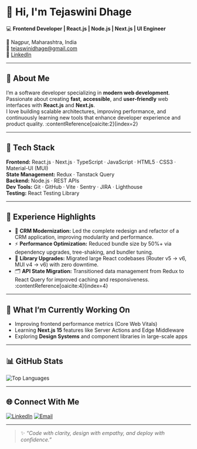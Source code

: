 # 👋 Hi, I'm Tejaswini Dhage

💻 **Frontend Developer | React.js | Node.js | Next.js | UI Engineer**

📍 Nagpur, Maharashtra, India  
📧 [tejaswinidhage@gmail.com](mailto:tejaswinidhage@gmail.com)  
🔗 [LinkedIn](https://www.linkedin.com/in/tejaswini-dhage)

---

## 🚀 About Me

I’m a software developer specializing in **modern web development**.  
Passionate about creating **fast**, **accessible**, and **user-friendly** web interfaces with **React.js** and **Next.js**.  
I love building scalable architectures, improving performance, and continuously learning new tools that enhance developer experience and product quality. :contentReference[oaicite:2]{index=2}

---

## 🧠 Tech Stack

**Frontend:** React.js · Next.js · TypeScript · JavaScript · HTML5 · CSS3 · Material-UI (MUI)  
**State Management:** Redux · Tanstack Query  
**Backend:** Node.js · REST APIs  
**Dev Tools:** Git · GitHub · Vite · Sentry · JIRA · Lighthouse  
**Testing:** React Testing Library  
<!-- *(Skills extracted from your uploaded resume.)* :contentReference[oaicite:3]{index=3} -->

---

## 💼 Experience Highlights

- 🧩 **CRM Modernization:** Led the complete redesign and refactor of a CRM application, improving modularity and performance.  
- ⚡ **Performance Optimization:** Reduced bundle size by 50%+ via dependency upgrades, tree-shaking, and bundler tuning.  
- 🔁 **Library Upgrades:** Migrated large React codebases (Router v5 → v6, MUI v4 → v6) with zero downtime.  
- 🗂️ **API State Migration:** Transitioned data management from Redux to React Query for improved caching and responsiveness. :contentReference[oaicite:4]{index=4}

---

## 🌈 What I’m Currently Working On

- Improving frontend performance metrics (Core Web Vitals)  
- Learning **Next.js 15** features like Server Actions and Edge Middleware  
- Exploring **Design Systems** and component libraries in large-scale apps

---

## 📊 GitHub Stats

<!-- ![Tejaswini's GitHub Stats](https://github-readme-stats.vercel.app/api?username=tejaswinidhage&show_icons=true&theme=tokyonight)   -->
![Top Languages](https://github-readme-stats.vercel.app/api/top-langs/?username=tejaswinidhage&layout=compact&theme=tokyonight)

---

## 🌐 Connect With Me

[![LinkedIn](https://img.shields.io/badge/LinkedIn-0077B5?logo=linkedin&logoColor=white)](https://www.linkedin.com/in/tejaswini-dhage)
[![Email](https://img.shields.io/badge/Email-tejaswinidhage%40gmail.com-red)](mailto:tejaswinidhage@gmail.com)

---

> ✨ *“Code with clarity, design with empathy, and deploy with confidence.”*
